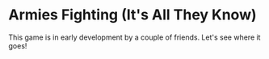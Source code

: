 # Armies Fighting (It's All They Know)

This game is in early development by a couple of friends. Let's see where it goes!
